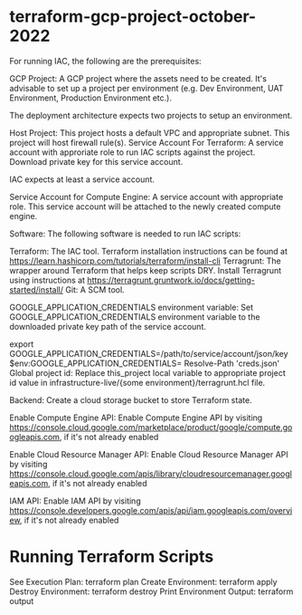 # **terraform-gcp-project-october-2022**
For running IAC, the following are the prerequisites:

GCP Project: A GCP project where the assets need to be created. It's advisable to set up a project per environment (e.g. Dev Environment, UAT Environment, Production Environment etc.).

The deployment architecture expects two projects to setup an environment.

Host Project: This project hosts a default VPC and appropriate subnet. This project will host firewall rule(s).
Service Account For Terraform: A service account with approriate role to run IAC scripts against the project. Download private key for this service account.

IAC expects at least a service account.

Service Account for Compute Engine: A service account with appropriate role. This service account will be attached to the newly created compute engine.

Software: The following software is needed to run IAC scripts:

Terraform: The IAC tool. Terraform installation instructions can be found at https://learn.hashicorp.com/tutorials/terraform/install-cli
Terragrunt: The wrapper around Terraform that helps keep scripts DRY. Install Terragrunt using instructions at https://terragrunt.gruntwork.io/docs/getting-started/install/
Git: A SCM tool.

GOOGLE_APPLICATION_CREDENTIALS environment variable: Set GOOGLE_APPLICATION_CREDENTIALS environment variable to the downloaded private key path of the service account.

export GOOGLE_APPLICATION_CREDENTIALS=/path/to/service/account/json/key
$env:GOOGLE_APPLICATION_CREDENTIALS= Resolve-Path 'creds.json'
Global project id: Replace this_project local variable to appropriate project id value in infrastructure-live/{some environment}/terragrunt.hcl file.

Backend: Create a cloud storage bucket to store Terraform state.

Enable Compute Engine API: Enable Compute Engine API by visiting https://console.cloud.google.com/marketplace/product/google/compute.googleapis.com, if it's not already enabled

Enable Cloud Resource Manager API: Enable Cloud Resource Manager API by visiting https://console.cloud.google.com/apis/library/cloudresourcemanager.googleapis.com, if it's not already enabled

IAM API: Enable IAM API by visiting https://console.developers.google.com/apis/api/iam.googleapis.com/overview, if it's not already enabled

# Running Terraform Scripts
See Execution Plan: terraform plan
Create Environment: terraform apply
Destroy Environment: terraform destroy
Print Environment Output: terraform output

